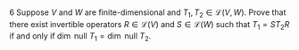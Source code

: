 6 Suppose $V$ and $W$ are finite-dimensional and $T_{1}, T_{2} \in \mathcal{L}(V, W)$. Prove that there exist invertible operators $R \in \mathcal{L}(V)$ and $S \in \mathcal{L}(W)$ such that $T_{1}=S T_{2} R$ if and only if $\operatorname{dim}$ null $T_{1}=\operatorname{dim}$ null $T_{2}$.
